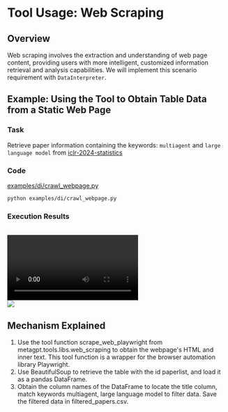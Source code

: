 # Tool Usage: Web Scraping

## Overview

Web scraping involves the extraction and understanding of web page content, providing users with more intelligent, customized information retrieval and analysis capabilities. We will implement this scenario requirement with `DataInterpreter`.

## Example: Using the Tool to Obtain Table Data from a Static Web Page

### Task

Retrieve paper information containing the keywords: `multiagent` and `large language model` from [iclr-2024-statistics](https://papercopilot.com/statistics/iclr-statistics/iclr-2024-statistics/)

### Code

[examples/di/crawl_webpage.py](https://github.com/geekan/MetaGPT/blob/main/examples/di/crawl_webpage.py)

```bash
python examples/di/crawl_webpage.py
```

### Execution Results

<br>
<video  controls>
  <source src="/image/guide/use_cases/interpreter/paper_list2.mp4" type="video/mp4">
</video>

<br>
<img src="../../../../../public/image/guide/use_cases/interpreter/iclr2024_filtered_papers.png">

## Mechanism Explained

1. Use the tool function scrape_web_playwright from metagpt.tools.libs.web_scraping to obtain the webpage's HTML and inner text. This tool function is a wrapper for the browser automation library Playwright.
2. Use BeautifulSoup to retrieve the table with the id paperlist, and load it as a pandas DataFrame.
3. Obtain the column names of the DataFrame to locate the title column, match keywords multiagent, large language model to filter data. Save the filtered data in filtered_papers.csv.
